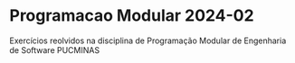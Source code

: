 # Programacao Modular 2024-02
Exercícios reolvidos na disciplina de Programação Modular de Engenharia de Software PUCMINAS
